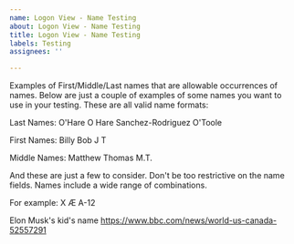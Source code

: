 ```yaml
---
name: Logon View - Name Testing
about: Logon View - Name Testing
title: Logon View - Name Testing
labels: Testing
assignees: ''

---
```


Examples of First/Middle/Last names that are allowable occurrences of names. Below are just a couple of examples of some names you want to use in your testing. These are all valid name formats:

Last Names: 
O'Hare
O Hare
Sanchez-Rodriguez
O'Toole

First Names:
Billy Bob
J T

Middle Names:
Matthew Thomas
M.T.

And these are just a few to consider. Don't be too restrictive on the name fields. Names include a wide range of combinations. 

For example: 
X Æ A-12

Elon Musk's kid's name
https://www.bbc.com/news/world-us-canada-52557291
